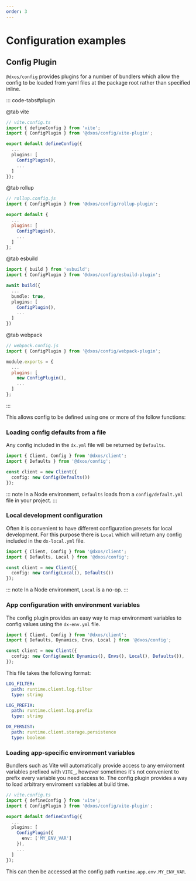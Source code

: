 ```yaml
---
order: 3
---
```


# Configuration examples

## Config Plugin

`@dxos/config` provides plugins for a number of bundlers which allow the config to be loaded from yaml files at the package root rather than specified inline.

::: code-tabs#plugin

@tab vite

```ts
// vite.config.ts
import { defineConfig } from 'vite';
import { ConfigPlugin } from '@dxos/config/vite-plugin';

export default defineConfig({
  ...
  plugins: [
    ConfigPlugin(),
    ...
  ]
});
```

@tab rollup

```js
// rollup.config.js
import { ConfigPlugin } from '@dxos/config/rollup-plugin';

export default {
  ...
  plugins: [
    ConfigPlugin(),
    ...
  ]
};
```

@tab esbuild

```ts
import { build } from 'esbuild';
import { ConfigPlugin } from '@dxos/config/esbuild-plugin';

await build({
  ...
  bundle: true,
  plugins: [
    ConfigPlugin(),
    ...
  ]
})

```

@tab webpack

```js
// webpack.config.js
import { ConfigPlugin } from '@dxos/config/webpack-plugin';

module.exports = {
  ...
  plugins: [
    new ConfigPlugin(),
    ...
  ]
};
```

:::

This allows config to be defined using one or more of the follow functions:

### Loading config defaults from a file

Any config included in the `dx.yml` file will be returned by `Defaults`.

```ts file=./snippets/create-with-defaults.ts#L5-
import { Client, Config } from '@dxos/client';
import { Defaults } from '@dxos/config';

const client = new Client({
  config: new Config(Defaults())
});
```

::: note
In a Node environment, `Defaults` loads from a `config/default.yml` file in your project.
:::

### Local development configuration

Often it is convenient to have different configuration presets for local development.
For this purpose there is `Local` which will return any config included in the `dx-local.yml` file.

```ts file=./snippets/create-with-local.ts#L5-
import { Client, Config } from '@dxos/client';
import { Defaults, Local } from '@dxos/config';

const client = new Client({
  config: new Config(Local(), Defaults())
});
```

::: note
In a Node environment, `Local` is a no-op.
:::

### App configuration with environment variables

The config plugin provides an easy way to map environment variables to config values using the `dx-env.yml` file.

```ts file=./snippets/create-with-envs.ts#L5-
import { Client, Config } from '@dxos/client';
import { Defaults, Dynamics, Envs, Local } from '@dxos/config';

const client = new Client({
  config: new Config(await Dynamics(), Envs(), Local(), Defaults()),
});
```

This file takes the following format:

```yml
LOG_FILTER:
  path: runtime.client.log.filter
  type: string

LOG_PREFIX:
  path: runtime.client.log.prefix
  type: string

DX_PERSIST:
  path: runtime.client.storage.persistence
  type: boolean
```

### Loading app-specific environment variables

Bundlers such as Vite will automatically provide access to any enviroment variables prefixed with `VITE_`, however sometimes it's not convenient to prefix every variable you need access to. The config plugin provides a way to load arbitrary enviroment variables at build time.

```ts
// vite.config.ts
import { defineConfig } from 'vite';
import { ConfigPlugin } from '@dxos/config/vite-plugin';

export default defineConfig({
  ...
  plugins: [
    ConfigPlugin({
      env: ['MY_ENV_VAR']
    }),
    ...
  ]
});
```

This can then be accessed at the config path `runtime.app.env.MY_ENV_VAR`.

